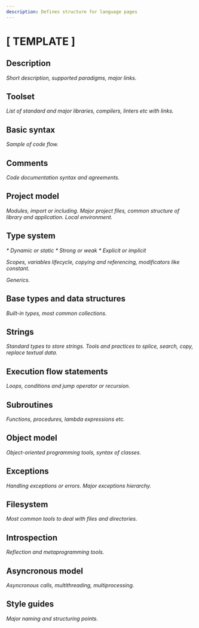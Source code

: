 ```yaml
---
description: Defines structure for language pages
---
```


# \[ TEMPLATE \]

## Description

_Short description, supported paradigms, major links._

## Toolset

_List of standard and major libraries, compilers, linters etc with links._

## Basic syntax
_Sample of code flow._

## Comments

_Code documentation syntax and agreements._

## Project model

_Modules, import or including. Major project files, common structure of library and application. Local environment._

## Type system

_* Dynamic or static_
_* Strong or weak_
_* Explicit or implicit_

_Scopes, variables lifecycle, copying and referencing, modificators like constant._

_Generics._

## Base types and data structures

_Built-in types, most common collections._

## Strings

_Standard types to store strings. Tools and practices to splice, search, copy, replace textual data._

## Execution flow statements

_Loops, conditions and jump operator or recursion._

## Subroutines

_Functions, procedures, lambda expressions etc._

## Object model

_Object-oriented programming tools, syntax of classes._

## Exceptions

_Handling exceptions or errors. Major exceptions hierarchy._

## Filesystem

_Most common tools to deal with files and directories._

## Introspection

_Reflection and metaprogramming tools._

## Asyncronous model

_Asyncronous calls, multithreading, multiprocessing._

## Style guides

_Major naming and structuring points._
